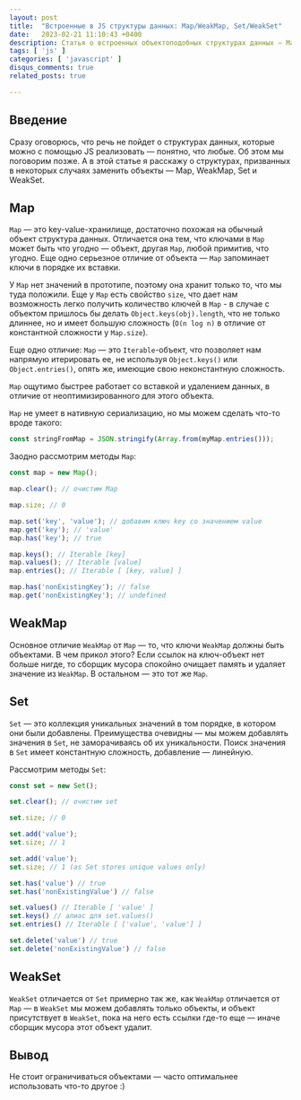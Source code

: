 ```yaml
---
layout: post
title:  "Встроенные в JS структуры данных: Map/WeakMap, Set/WeakSet"
date:   2023-02-21 11:10:43 +0400
description: Статья о встроенных объектоподобных структурах данных — Map, Set, WeakMap, WeakSet
tags: [ 'js' ]
categories: [ 'javascript' ]
disqus_comments: true
related_posts: true

---
```


## Введение

Сразу оговорюсь, что речь не пойдет о структурах данных, которые можно с помощью JS реализовать — понятно, что любые. Об этом мы поговорим позже. А в этой статье я расскажу о структурах, призванных в некоторых случаях заменить объекты — Map, WeakMap, Set и WeakSet.

## Map

`Map` — это key-value-хранилище, достаточно похожая на обычный объект структура данных. Отличается она тем, что ключами в `Map` может быть что угодно — объект, другая `Map`, любой примитив, что угодно. Еще одно серьезное отличие от объекта — `Map` запоминает ключи в порядке их вставки.

У `Map` нет значений в  прототипе, поэтому она хранит только то, что мы туда положили. Еще у `Map` есть cвойство `size`, что дает нам возможность легко получить количество ключей в `Map` - в случае с объектом пришлось бы делать `Object.keys(obj).length`, что не только длиннее, но и имеет большую сложность (`O(n log n)` в отличие от константной сложности у `Map.size`).

Еще одно отличие: `Map` — это `Iterable`-объект, что позволяет нам напрямую итерировать ее, не используя `Object.keys()` или `Object.entries()`, опять же, имеющие свою неконстантную сложность.

`Map` ощутимо быстрее работает со вставкой и удалением данных, в отличие от неоптимизированного для этого объекта.

`Map` не умеет в нативную сериализацию, но мы можем сделать что-то вроде такого:

```ts
const stringFromMap = JSON.stringify(Array.from(myMap.entries()));
```

Заодно рассмотрим методы `Map`:

```ts
const map = new Map();

map.clear(); // очистим Map

map.size; // 0

map.set('key', 'value'); // добавим ключ key со значением value
map.get('key'); // 'value'
map.has('key'); // true

map.keys(); // Iterable [key]
map.values(); // Iterable [value]
map.entries(); // Iterable [ [key, value] ]

map.has('nonExistingKey'); // false
map.get('nonExistingKey'); // undefined

```

## WeakMap

Основное отличие `WeakMap` от `Map` — то, что ключи `WeakMap` должны быть объектами. В чем прикол этого? Если ссылок на ключ-объект нет больше нигде, то сборщик мусора спокойно очищает память и удаляет значение из `WeakMap`. В остальном — это тот же `Map`.

## Set

`Set` — это коллекция уникальных значений в том порядке, в котором они были добавлены. Преимущества очевидны — мы можем добавлять значения в `Set`, не заморачиваясь об их уникальности. Поиск значения в `Set` имеет константную сложность, добавление — линейную.

Рассмотрим методы `Set`:

```ts
const set = new Set();

set.clear(); // очистим set

set.size; // 0

set.add('value');
set.size; // 1

set.add('value');
set.size; // 1 (as Set stores unique values only)

set.has('value') // true
set.has('nonExistingValue') // false

set.values() // Iterable [ 'value' ]
set.keys() // алиас для set.values()
set.entries() // Iterable [ ['value', 'value'] ]

set.delete('value') // true
set.delete('nonExistingValue') // false
```

## WeakSet

`WeakSet` отличается от `Set` примерно так же, как `WeakMap` отличается от `Map` — в `WeakSet` мы можем добавлять только объекты, и объект присутствует в `WeakSet`, пока на него есть ссылки где-то еще — иначе сборщик мусора этот объект удалит.

## Вывод

Не стоит ограничиваться объектами — часто оптимальнее использовать что-то другое :)
